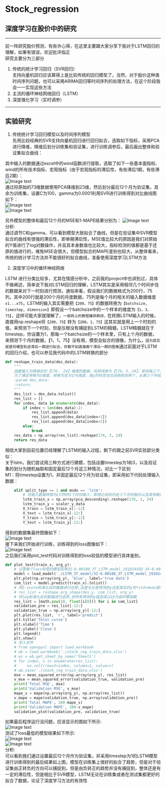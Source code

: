 # Stock_regression
## 深度学习在股价中的研究 
---
前一阵研究股价预测，有些许心得，在这里主要跟大家分享下我对于LSTM回归的理解，如果有错误，欢迎批评指正<br>
研究主要分为三部分<br>
1. 传统的统计学习回归（SVR回归）<br>
支持向量机回归应该算得上是比较传统的回归模型了，当然，对于股价这种类时间序列问题，也可以采用ARIMA回归等时间序列的处理方法，在这个阶段我会一一实现这些方法
2. 主流的循环神经网络回归（LSTM）
3. 深度强化学习（实时调参）
---
## 实验研究
1. 传统统计学习回归模型以及时间序列模型<br>
先用比较经典的SVR支持向量机回归进行回归拟合，选取如下指标，采用PCA进行降维，降维后划分训练集和验证集，进行训练调参后，最后画出整体和验证集拟合曲线：<br>

其中输入的数据通过excel中的wind函数进行提取，选取了如下一些基本面指标、wind的所有技术指标、宏观指标（由于宏观指标的滞后性，有些滞后1期，有些滞后2期）：<br>
![Image text](https://github.com/Zhangpeixiang/Stock_regression/blob/master/default_img/org_data.jpg)<br>
通过将原始的73维数据使用PCA降维到23维，然后划分最后12个月为验证集，其余为训练集，设置C为100，gamma为0.0001利用SVR进行训练得到对比曲线图如下：<br>
![Image text](https://github.com/Zhangpeixiang/Stock_regression/blob/master/default_img/SVR_regression.jpg)<br>
![Image text](https://github.com/Zhangpeixiang/Stock_regression/blob/master/default_img/validation_img.jpg)<br>

另外模型的整体和最后12个月的MSE和1-MAPE结果分别为：
![Image text](https://github.com/Zhangpeixiang/Stock_regression/blob/master/default_img/SVR_img.jpg)<br>
分析:<br>
通过调节C和gamma，可以看到模型大致拟合了曲线，但是在验证集中SVR模型拟合的曲线有很强的滞后性，即单期滞后性，MSE值比较大的原因是我们对原始的Y值进行了log对数操作，并且其本身数值也比较大，指标检测的值都是基于还原的值进行的，难免MSE会很大，但模型拟合的MAPE差别也较大，从整体看来，传统的统计学习方法并不能很好的拟合曲线，准备使用深度学习LSTM方法

2. 深度学习中的循环神经网络

LSTM 进行分类比较多，尤其在情感分析中，之前我的project中也讲到过，具体不做阐述，简单说下我对LSTM回归的理解，LSTM其实是采用相邻几个时间步伐的数据来对下一时刻进行预测，通俗来看，假设我们的数据格式为200行，75列，其中200行就是200个月的月度数据，75列是每个月的相关的输入数据维度`x1...x75`，LSTM的输入其实需要把`【200，75】`的数据转换为`【batchsize, timestep, dimension】`即假设一个batchsize中的一个样本的维度为`【1，3，75】`，这样可能大家就理解了，`一般网上的教程嫌弃麻烦，`在转换LSTM输入的时候，直接用np.reshape将`【200，75】`转为`【200，1，75】`这其实就是用上一个时刻的值，来预测下一个时刻，但是压根没有捕捉到LSTM的精髓，LSTM精髓就在于timestep，你设置为1，那每一个batchsize的一个样本里，只有上个月的数据，来预测下个月的数据，【1，1，75】没有用，模型会拟合的很像，为什么，`因为其实就是将模型轨迹滞后一期进行拟合，你都不如直接画个滞后一期的图像`通过前面对于LSTM的回归介绍，也可以参见我代码中的LSTM转换的部分<br>
```python
def reshape_train_data(des_data):
    """
    函数输入为降维后的【176， 24】维度的数据，将其转换为【176，3，24】，即将每三个月的数据融合在一起
    为了满足转换为3维度，转换为变为174维度，故y的标签也应该剔除前两个，从第三个开始
    :param des_data:
    :return:
    """
    des_list = des_data.tolist()
    res_list = []
    for index, data in enumerate(des_data):
        if index < len(des_data)-2:
            res_list.append(data)
            res_list.append(des_data[index+1])
            res_list.append(des_data[index+2])
        else:
            break
    res_data = np.array(res_list).reshape(174, 3, 24)
    return res_data
```
相信大家到目前位置已经理解了LSTM的输入过程，剩下的跟之前SVR实验部分类似：<br>
关于lstm，我们尝试用三种方式进行建模，包括设置timestep为1和3，以及验证集的划分为随机抽取和固定最后12个月这三种情况，对比一下区别<br>
M1：将timestep设置为1，并固定最后12个月为验证集，即采用如下代码处理输入数据：<br>
```python
    elif split_type == 1 and mode == 'lstm':
        # 将输入数据转换为LSTM的1个时间输入，即用之前的历史三个月的股价以及其参数预测下一个月的月度股价
        lstm_train_x = np.array(pca_descending).reshape(176, 1, 24)
        lstm_train_y = scaler_y_data
        X_train = lstm_train_x[:-12]
        X_test = lstm_train_x[-12:]
        Y_train = lstm_train_y[:-12]
        Y_test = lstm_train_y[-12:]
```
得到的数据集最终图像如下：<br>
![Image text](https://github.com/Zhangpeixiang/Stock_regression/blob/master/default_img/temp1.jpg)<br>
接下来我们开始进行训练，训练得到的loss图像如下：<br>
![Image text](https://github.com/Zhangpeixiang/Stock_regression/blob/master/default_img/train_loss.jpg)<br>
之后我们采用plot_test代码对训练得到的loss较低的模型进行具体鉴别，<br>
```python
def plot_test(train_x, org_y):
    # 记录每个loss较低的模型名称32-0.00100_3T_LSTM_model_191024SGD 34-0.00081_3T_LSTM_model_191024SGD
    model = load_model('./LSTM_3T_model/32-0.00100_3T_LSTM_model_191024SGD.h5', 'SGD')
    plt.plot(np.array(org_y), 'blue', label='true data')
    com_list = model.predict(train_x).tolist()
    # 将Z-score标准化后的数据进行还原,这里无论是预测的y还是真实的y均*std+mean就可以了，这两个需要还原为原始值
    # res_list = reshape_org_shape(des_y, com_list, org_y)
    # 将log标准化后的数据进行还原,将所有预测的y值变成以10为底的幂指数
    res_list = [math.pow(10, float(i[0])) for i in com_list]
    validation_pre = res_list[-12:]
    validation_true = np.array(org_y)[-12:]
    plt.plot(res_list, 'r', label='predict')
    plt.title('Total curve')
    plt.xlabel('Time')
    plt.ylabel('Close')
    plt.legend()
    plt.show()
    # 写入文件
    # from openpyxl import load_workbook
    # wb = load_workbook('./stock_reg_train_data.xlsx')
    # ws = wb.get_sheet_by_name('Sheet1')
    # for index, v in enumerate(res_list):
    #     ws.cell(row=2+index, column=1, value=v)
    # wb.save('./stock_reg_train_data.xlsx')
    mse = mean_squared_error(np.array(org_y), res_list)
    v_mse = mean_squared_error(validation_true, validation_pre)
    print('Total MSE', mse)
    print('Validation MSE', v_mse)
    mape_s = mape(np.array(org_y), np.array(res_list))
    v_mape = mape(validation_true, np.array(validation_pre))
    print('Total MAPE', 100-mape_s)
    print('Validation MAPE', 100-v_mape)
    validation_plot(validation_pre, validation_true)
```
如果最后程序运行没问题，应该显示的图如下所示:<br>
![Image text](https://github.com/Zhangpeixiang/Stock_regression/blob/master/default_img/res.jpg)<br>
测试了loss最低的模型结果如下所示:<br>
![Image text](https://github.com/Zhangpeixiang/Stock_regression/blob/master/default_img/8000.png)<br>
![Image text](https://github.com/Zhangpeixiang/Stock_regression/blob/master/default_img/test8000.png)<br>
分析:<br>
可以看到我们通过设置最后12个月作为验证集，并采用timestep为1的LSTM模型进行训练得到的最后结果如上图，模型在训练集上很好的拟合了趋势，但是对于验证集由正转负的方向可以捕捉到，但是由负转正的趋势并没有捕捉到，整体还是有一定的滞后性，但是相比于SVR模型，LSTM无论在训练集或者在测试集都更好的拟合了数据，论证了深度学习方法的有效性
